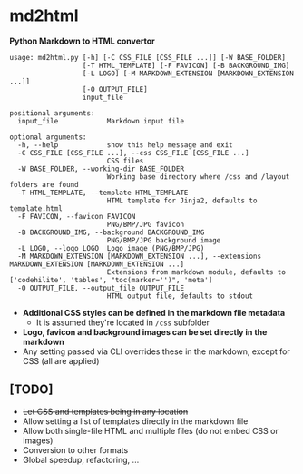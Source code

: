 # md2html
**Python Markdown to HTML convertor**

```
usage: md2html.py [-h] [-C CSS_FILE [CSS_FILE ...]] [-W BASE_FOLDER]
                  [-T HTML_TEMPLATE] [-F FAVICON] [-B BACKGROUND_IMG]
                  [-L LOGO] [-M MARKDOWN_EXTENSION [MARKDOWN_EXTENSION ...]]
                  [-O OUTPUT_FILE]
                  input_file

positional arguments:
  input_file            Markdown input file

optional arguments:
  -h, --help            show this help message and exit
  -C CSS_FILE [CSS_FILE ...], --css CSS_FILE [CSS_FILE ...]
                        CSS files
  -W BASE_FOLDER, --working-dir BASE_FOLDER
                        Working base directory where /css and /layout folders are found
  -T HTML_TEMPLATE, --template HTML_TEMPLATE
                        HTML template for Jinja2, defaults to template.html
  -F FAVICON, --favicon FAVICON
                        PNG/BMP/JPG favicon
  -B BACKGROUND_IMG, --background BACKGROUND_IMG
                        PNG/BMP/JPG background image
  -L LOGO, --logo LOGO  Logo image (PNG/BMP/JPG)
  -M MARKDOWN_EXTENSION [MARKDOWN_EXTENSION ...], --extensions MARKDOWN_EXTENSION [MARKDOWN_EXTENSION ...]
                        Extensions from markdown module, defaults to ['codehilite', 'tables', "toc(marker='')", 'meta']
  -O OUTPUT_FILE, --output_file OUTPUT_FILE
                        HTML output file, defaults to stdout

```

- **Additional CSS styles can be defined in the markdown file metadata**
    - It is assumed they're located in `/css` subfolder
- **Logo, favicon and background images can be set directly in the markdown**
- Any setting passed via CLI overrides these in the markdown, except for CSS (all are applied)


## [TODO]

* ~~Let CSS and templates being in any location~~
* Allow setting a list of templates directly in the markdown file
* Allow both single-file HTML and multiple files (do not embed CSS or images)
* Conversion to other formats
* Global speedup, refactoring, ...